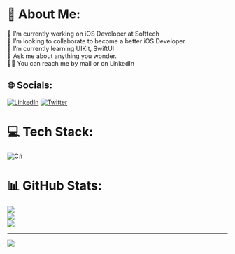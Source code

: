 # 💫 About Me:
🔭 I’m currently working on iOS Developer at Softtech<br>👯 I’m looking to collaborate to become a better iOS Developer<br>🌱 I’m currently learning UIKit, SwiftUI<br>💬 Ask me about anything you wonder.<br>✋🏼 You can reach me by mail or on LinkedIn<br>


## 🌐 Socials:
[![LinkedIn](https://img.shields.io/badge/LinkedIn-%230077B5.svg?logo=linkedin&logoColor=white)](https://linkedin.com/in/toyguncil) [![Twitter](https://img.shields.io/badge/Twitter-%231DA1F2.svg?logo=Twitter&logoColor=white)](https://twitter.com/toyguncildev) 

# 💻 Tech Stack:
![C#](https://img.shields.io/badge/c%23-%23239120.svg?style=for-the-badge&logo=csharp&logoColor=white)
# 📊 GitHub Stats:
![](https://github-readme-stats.vercel.app/api?username=toygunchill&theme=onedark&hide_border=false&include_all_commits=false&count_private=true)<br/>
![](https://github-readme-streak-stats.herokuapp.com/?user=toygunchill&theme=onedark&hide_border=false)<br/>
![](https://github-readme-stats.vercel.app/api/top-langs/?username=toygunchill&theme=onedark&hide_border=false&include_all_commits=false&count_private=true&layout=compact)

---
[![](https://visitcount.itsvg.in/api?id=toygunchill&icon=2&color=7)](https://visitcount.itsvg.in)

<!-- Proudly created with GPRM ( https://gprm.itsvg.in ) -->
